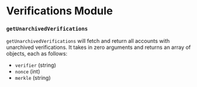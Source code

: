 # Verifications Module

### `getUnarchivedVerifications`
`getUnarchivedVerifications` will fetch and return all accounts with unarchived verifications. It takes in zero arguments and returns an array of objects, each as follows:
- `verifier`  (string)
- `nonce`     (int)
- `merkle`    (string)
